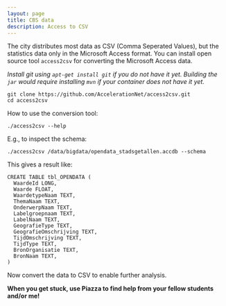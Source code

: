 ```yaml
---
layout: page
title: CBS data
description: Access to CSV
---
```


The city distributes most data as CSV (Comma Seperated Values), but the statistics data only
in the Microsoft Access format. You can install open source tool `access2csv` for converting 
the Microsoft Access data.

_Install git using `apt-get install git` if you do not have it yet. Building the `jar` would require installing `mvn` if your container does not have it yet._

```
git clone https://github.com/AccelerationNet/access2csv.git
cd access2csv
```

How to use the conversion tool:

```
./access2csv --help
```

E.g., to inspect the schema:

```
./access2csv /data/bigdata/opendata_stadsgetallen.accdb --schema
```

This gives a result like:
```
CREATE TABLE tbl_OPENDATA (
  WaardeId LONG,
  Waarde FLOAT,
  WaardetypeNaam TEXT,
  ThemaNaam TEXT,
  OnderwerpNaam TEXT,
  Labelgroepnaam TEXT,
  LabelNaam TEXT,
  GeografieType TEXT,
  GeografieOmschrijving TEXT,
  TijdOmschrijving TEXT,
  TijdType TEXT,
  BronOrganisatie TEXT,
  BronNaam TEXT,
)
```

Now convert the data to CSV to enable further analysis.

**When you get stuck, use Piazza to find help from your fellow students and/or me!**

